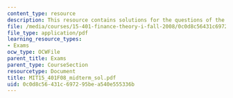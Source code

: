 ```yaml
---
content_type: resource
description: This resource contains solutions for the questions of the midterm exams.
file: /media/courses/15-401-finance-theory-i-fall-2008/0c0d8c56431c697295bea540e555336b_MIT15_401F08_midterm_sol.pdf
file_type: application/pdf
learning_resource_types:
- Exams
ocw_type: OCWFile
parent_title: Exams
parent_type: CourseSection
resourcetype: Document
title: MIT15_401F08_midterm_sol.pdf
uid: 0c0d8c56-431c-6972-95be-a540e555336b
---
```

